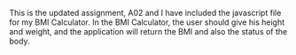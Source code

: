 This is the updated assignment, A02 and I have included the javascript file for my BMI Calculator.
In the BMI Calculator, the user should give his height and weight, and the application will return the BMI and also the status of the body.